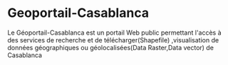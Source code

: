 # Geoportail-Casablanca
Le Géoportail-Casablanca est un portail Web public permettant l'accès à des services de recherche et de télécharger(Shapefile) ,visualisation de données géographiques ou géolocalisées(Data Raster,Data vector) de Casablanca
